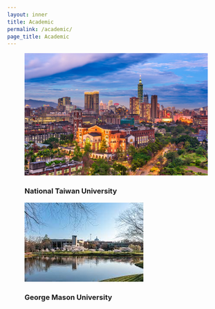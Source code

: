 ```yaml
---
layout: inner
title: Academic
permalink: /academic/
page_title: Academic
---
```



<head>
    <meta name="viewport" content="width=device-width, initial-scale=1">
    <link rel="stylesheet" href="{{ "/css/cool-card.css" | prepend: site.baseurl }}">
</head>

<section class="section-1">
  <div class="row">
    <figure class="figure">
      <img src="/img/others/NTU.jpg">
      <figcaption> <h3>National Taiwan University</h3></figcaption>
      <a href="#"></a>
    </figure>
    <figure class="figure">
      <img src="/img/others/GMU.jpg">
      <figcaption> <h3>George Mason University</h3></figcaption>
      <a href="#"></a>
    </figure>

  </div>

</section>